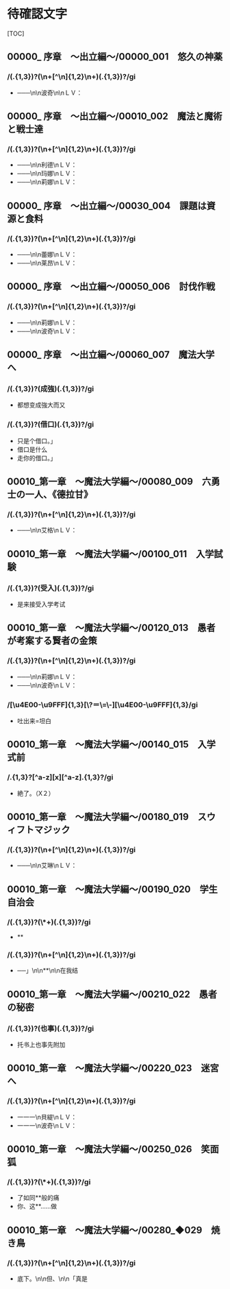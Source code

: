 # 待確認文字

[TOC]

## 00000_ 序章　～出立編～/00000_001　悠久の神薬

### /(.{1,3})?(\n+[^\n]{1,2}\n+)(.{1,3})?/gi

- ───\n\n波奇\n\nＬＶ：


## 00000_ 序章　～出立編～/00010_002　魔法と魔術と戦士達

### /(.{1,3})?(\n+[^\n]{1,2}\n+)(.{1,3})?/gi

- ───\n\n利德\nＬＶ：
- ───\n\n玛娜\nＬＶ：
- ───\n\n莉娜\nＬＶ：


## 00000_ 序章　～出立編～/00030_004　課題は資源と食料

### /(.{1,3})?(\n+[^\n]{1,2}\n+)(.{1,3})?/gi

- ───\n\n蕾娜\nＬＶ：
- ───\n\n莱昂\nＬＶ：


## 00000_ 序章　～出立編～/00050_006　討伐作戦

### /(.{1,3})?(\n+[^\n]{1,2}\n+)(.{1,3})?/gi

- ───\n\n莉娜\nＬＶ：
- ───\n\n波奇\nＬＶ：


## 00000_ 序章　～出立編～/00060_007　魔法大学へ

### /(.{1,3})?(成強)(.{1,3})?/gi

- 都想变成強大而又

### /(.{1,3})?(借口)(.{1,3})?/gi

- 只是个借口。」
- 借口是什么
- 走你的借口。」


## 00010_第一章　～魔法大学編～/00080_009　六勇士の一人、《德拉甘》

### /(.{1,3})?(\n+[^\n]{1,2}\n+)(.{1,3})?/gi

- ───\n\n艾格\nＬＶ：


## 00010_第一章　～魔法大学編～/00100_011　入学試験

### /(.{1,3})?(受入)(.{1,3})?/gi

- 是来接受入学考试


## 00010_第一章　～魔法大学編～/00120_013　愚者が考案する賢者の金策

### /(.{1,3})?(\n+[^\n]{1,2}\n+)(.{1,3})?/gi

- ───\n\n莉娜\nＬＶ：
- ───\n\n波奇\nＬＶ：

### /[\\u4E00-\\u9FFF]{1,3}[\\?＝\\=\\-][\\u4E00-\\u9FFF]{1,3}/gi

- 吐出来=坦白


## 00010_第一章　～魔法大学編～/00140_015　入学式前

### /.{1,3}?[^a-z][x][^a-z].{1,3}?/gi

- 絶了。（X２）


## 00010_第一章　～魔法大学編～/00180_019　スウィフトマジック

### /(.{1,3})?(\n+[^\n]{1,2}\n+)(.{1,3})?/gi

- ───\n\n艾琳\nＬＶ：


## 00010_第一章　～魔法大学編～/00190_020　学生自治会

### /(.{1,3})?(\\*+)(.{1,3})?/gi

- **

### /(.{1,3})?(\n+[^\n]{1,2}\n+)(.{1,3})?/gi

- ──」\n\n**\n\n在我结


## 00010_第一章　～魔法大学編～/00210_022　愚者の秘密

### /(.{1,3})?(也事)(.{1,3})?/gi

- 托书上也事先附加


## 00010_第一章　～魔法大学編～/00220_023　迷宮へ

### /(.{1,3})?(\n+[^\n]{1,2}\n+)(.{1,3})?/gi

- 一一一\n貝緹\nＬＶ：
- 一一一\n波奇\nＬＶ：


## 00010_第一章　～魔法大学編～/00250_026　笑面狐

### /(.{1,3})?(\\*+)(.{1,3})?/gi

- 了如同**般的痛
- 你、这**……做


## 00010_第一章　～魔法大学編～/00280_◆029　焼き鳥

### /(.{1,3})?(\n+[^\n]{1,2}\n+)(.{1,3})?/gi

- 底下。\n\n但、\n\n「真是
